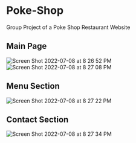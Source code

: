 # Poke-Shop

Group Project of a Poke Shop Restaurant Website

## Main Page
![Screen Shot 2022-07-08 at 8 26 52 PM](https://user-images.githubusercontent.com/41168858/178084876-53b47991-5dd8-49b5-9216-12a152982401.png)
![Screen Shot 2022-07-08 at 8 27 08 PM](https://user-images.githubusercontent.com/41168858/178084882-1dbfc0e3-5497-4ddb-a7c9-441421ae6985.png)

## Menu Section
![Screen Shot 2022-07-08 at 8 27 22 PM](https://user-images.githubusercontent.com/41168858/178084884-440ddf31-5b31-486f-b9c6-3daa9967a0a1.png)

## Contact Section
![Screen Shot 2022-07-08 at 8 27 34 PM](https://user-images.githubusercontent.com/41168858/178084887-410d0db1-f658-4f97-b305-7c6a2a2cb48e.png)
